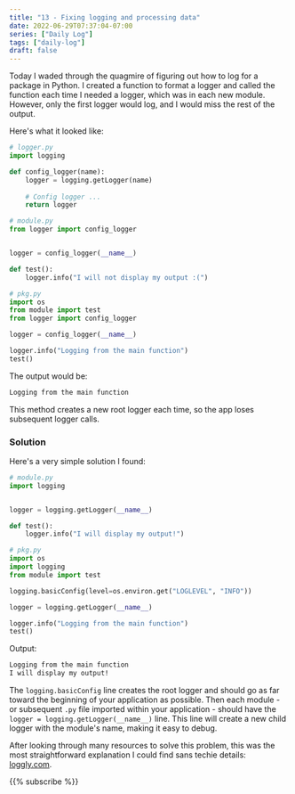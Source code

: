 ```yaml
---
title: "13 - Fixing logging and processing data"
date: 2022-06-29T07:37:04-07:00
series: ["Daily Log"]
tags: ["daily-log"]
draft: false
---
```

Today I waded through the quagmire of figuring out how to log for a package in Python. I created a function to format a logger and called the function each time I needed a logger, which was in each new module. However, only the first logger would log, and I would miss the rest of the output.

Here's what it looked like:

```python
# logger.py
import logging

def config_logger(name):
    logger = logging.getLogger(name)
    
    # Config logger ...
    return logger

# module.py
from logger import config_logger


logger = config_logger(__name__)

def test():
    logger.info("I will not display my output :(")

# pkg.py
import os
from module import test
from logger import config_logger

logger = config_logger(__name__)

logger.info("Logging from the main function")
test()
```

The output would be:

```bash
Logging from the main function
```

This method creates a new root logger each time, so the app loses subsequent logger calls.

### Solution

Here's a very simple solution I found:

```python
# module.py
import logging


logger = logging.getLogger(__name__)

def test():
    logger.info("I will display my output!")

# pkg.py
import os
import logging
from module import test

logging.basicConfig(level=os.environ.get("LOGLEVEL", "INFO"))

logger = logging.getLogger(__name__)

logger.info("Logging from the main function")
test()
```

Output:

```bash
Logging from the main function
I will display my output!
```

The `logging.basicConfig` line creates the root logger and should go as far toward the beginning of your application as possible. Then each module - or subsequent `.py` file imported within your application - should have the `logger = logging.getLogger(__name__)` line. This line will create a new child logger with the module's name, making it easy to debug.

After looking through many resources to solve this problem, this was the most straightforward explanation I could find sans techie details: [loggly.com](https://www.loggly.com/ultimate-guide/python-logging-basics/).

{{% subscribe %}}
